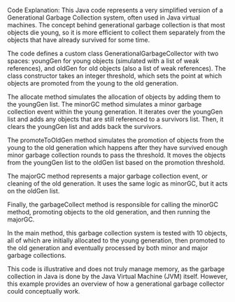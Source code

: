 Code Explanation:
This Java code represents a very simplified version of a Generational Garbage Collection system, often used in Java virtual machines. The concept behind generational garbage collection is that most objects die young, so it is more efficient to collect them separately from the objects that have already survived for some time.

The code defines a custom class GenerationalGarbageCollector with two spaces: youngGen for young objects (simulated with a list of weak references), and oldGen for old objects (also a list of weak references). The class constructor takes an integer threshold, which sets the point at which objects are promoted from the young to the old generation.

The allocate method simulates the allocation of objects by adding them to the youngGen list. The minorGC method simulates a minor garbage collection event within the young generation. It iterates over the youngGen list and adds any objects that are still referenced to a survivors list. Then, it clears the youngGen list and adds back the survivors.

The promoteToOldGen method simulates the promotion of objects from the young to the old generation which happens after they have survived enough minor garbage collection rounds to pass the threshold. It moves the objects from the youngGen list to the oldGen list based on the promotion threshold.

The majorGC method represents a major garbage collection event, or cleaning of the old generation. It uses the same logic as minorGC, but it acts on the oldGen list.

Finally, the garbageCollect method is responsible for calling the minorGC method, promoting objects to the old generation, and then running the majorGC.

In the main method, this garbage collection system is tested with 10 objects, all of which are initially allocated to the young generation, then promoted to the old generation and eventually processed by both minor and major garbage collections.

This code is illustrative and does not truly manage memory, as the garbage collection in Java is done by the Java Virtual Machine (JVM) itself. However, this example provides an overview of how a generational garbage collector could conceptually work.